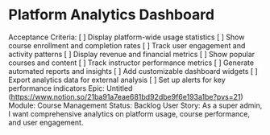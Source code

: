 # Platform Analytics Dashboard

Acceptance Criteria: [ ] Display platform-wide usage statistics
[ ] Show course enrollment and completion rates
[ ] Track user engagement and activity patterns
[ ] Display revenue and financial metrics
[ ] Show popular courses and content
[ ] Track instructor performance metrics
[ ] Generate automated reports and insights
[ ] Add customizable dashboard widgets
[ ] Export analytics data for external analysis
[ ] Set up alerts for key performance indicators
Epic: Untitled (https://www.notion.so/21ba91a7eae681bd92dbe9f6e193a1be?pvs=21)
Module: Course Management
Status: Backlog
User Story: As a super admin, I want comprehensive analytics on platform usage, course performance, and user engagement.